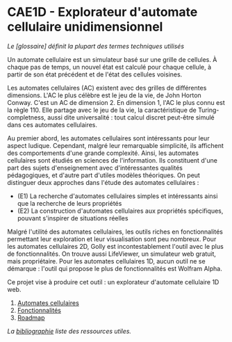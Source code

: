 # CAE1D - Explorateur d'automate cellulaire unidimensionnel

_Le [glossaire] définit la plupart des termes techniques utilisés_

Un automate cellulaire est un simulateur basé sur une grille de cellules. À chaque pas de temps, un nouvel état est calculé pour chaque cellule, à partir de son état précédent et de l'état des cellules voisines.

Les automates cellulaires (AC) existent avec des grilles de différentes dimensions. L'AC le plus célèbre est le jeu de la vie, de John Horton Conway. C'est un AC de dimension 2. En dimension 1, l'AC le plus connu est la règle 110. Elle partage avec le jeu de la vie, la caractéristique de Turing-completness, aussi dite universalité : tout calcul discret peut-être simulé dans ces automates cellulaires.

Au premier abord, les automates cellulaires sont intéressants pour leur aspect ludique. Cependant, malgré leur remarquable simplicité, ils affichent des comportements d'une grande complexité. Ainsi, les automates cellulaires sont étudiés en sciences de l'information. Ils constituent d'une part des sujets d'enseignement avec d'intéressantes qualités pédagogiques, et d'autre part d'utiles modèles théoriques. On peut distinguer deux approches dans l'étude des automates cellulaires :

- (E1) La recherche d'automates cellulaires simples et intéressants ainsi que la recherche de leurs propriétés
- (E2) La construction d'automates cellulaires aux propriétés spécifiques, pouvant s'inspirer de situations réelles

Malgré l'utilité des automates cellulaires, les outils riches en fonctionnalités permettant leur exploration et leur visualisation sont peu nombreux. Pour les automates cellulaires 2D, Golly est incontestablement l'outil avec le plus de fonctionnalités. On trouve aussi LifeViewer, un simulateur web gratuit, mais propriétaire. Pour les automates cellulaires 1D, aucun outil ne se démarque : l'outil qui propose le plus de fonctionnalités est Wolfram Alpha.

Ce projet vise à produire cet outil : un explorateur d'automate cellulaire 1D web.

1. [Automates cellulaires](./automate-cellulaire.md)
2. [Fonctionnalités](./fonctionnalite.md)
3. [Roadmap](./roadmap.md)

_La [bibliographie](./bibliographie.md) liste des ressources utiles._
